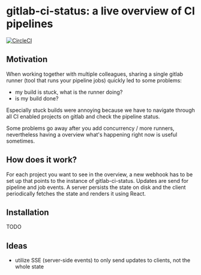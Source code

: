 # gitlab-ci-status: a live overview of CI pipelines

[![CircleCI](https://circleci.com/gh/squiddy/gitlab-ci-status.svg?style=svg)](https://circleci.com/gh/squiddy/gitlab-ci-status)

## Motivation

When working together with multiple colleagues, sharing a single gitlab
runner (tool that runs your pipeline jobs) quickly led to some problems:

* my build is stuck, what is the runner doing?
* is my build done?

Especially stuck builds were annoying because we have to navigate through all
CI enabled projects on gitlab and check the pipeline status.

Some problems go away after you add concurrency / more runners, nevertheless
having a overview what's happening right now is useful sometimes.

## How does it work?

For each project you want to see in the overview, a new webhook has to be set
up that points to the instance of gitlab-ci-status. Updates are send for
pipeline and job events. A server persists the state on disk and the client
periodically fetches the state and renders it using React.

## Installation

TODO

## Ideas

* utilize SSE (server-side events) to only send updates to clients, not the
  whole state